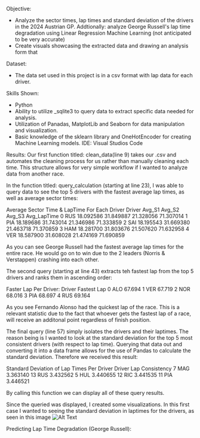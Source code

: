 Objective:
- Analyze the sector times, lap times and standard deviation of the drivers in the 2024 Austrian GP.
    Addtionally: analyze George Russell's lap time degradation using Linear Regression Machine Learning (not anticipated to be very accurate)
- Create visuals showcasing the extracted data and drawing an analysis form that

Dataset:
- The data set used in this project is in a csv format with lap data for each driver.

Skills Shown:
- Python
- Ability to utilize _sqlite3 to query data to extract specific data needed for analysis.
- Utilization of Panadas, MatplotLib and Seaborn for data manipulation and visualization.
- Basic knowledge of the sklearn library and OneHotEncoder for creating Machine Learning models.
 IDE: Visual Studios Code

Results:
Our first function titled: clean_data(line 9) takes our .csv and automates the cleaning process for us rather than manually cleaning each time. This structure allows for very simple workflow if I wanted to analyze data from another race.


In the function titled: query_calculation (starting at line 23), I was able to query data to see the top 5 drivers
with the fastest average lap times, as well as average sector times:

Average Sector Time & LapTime For Each Driver
  Driver     Avg_S1     Avg_S2     Avg_S3  Avg_LapTime
0    RUS  18.092586  31.849887  21.328056    71.307014
1    PIA  18.189686  31.743014  21.346986    71.333859
2    SAI  18.195543  31.669380  21.463718    71.370859
3    HAM  18.281700  31.803676  21.507620    71.632958
4    VER  18.587900  31.608028  21.474169    71.690859

As you can see George Russell had the fastest average lap times for the entire race. He would go on to win due to the 2 leaders (Norris & Verstappen) crashing into each other.

The second query (starting at line 43) extracts teh fastest lap from the top 5 drivers and ranks them in ascending order:

Faster Lap Per Driver:
  Driver  Fastest Lap
0    ALO       67.694
1    VER       67.719
2    NOR       68.016
3    PIA       68.697
4    RUS       69.164

As you see Fernando Alonso had the quickest lap of the race. This is a relevant statistic due to the fact that whoever gets the fastest lap of a race, will receive an additonal point regardless of finish position.


The final query (line 57) simply isolates the drivers and their laptimes. The reason being is I wanted to look at the standard deviation for the top 5 most consistent drivers (with respect to lap time). Querying that data out and converting it into a data frame allows for the use of Pandas to calculate the standard deviation. Therefore we received this result:

Standard Deviation of Lap Times Per Driver
   Driver  Lap Consistency
7     MAG         3.363140
13    RUS         3.432562
5     HUL         3.440655
12    RIC         3.441535
11    PIA         3.446521

By calling this function we can display all of these query results.

Since the queried was displayed, I created some visualizations. In this first case I wanted to seeing the standard deviation in laptimes for the drivers, as seen in this image ![Alt Text](/Users/gerryjr/Desktop/LapSTD.png)

Predicting Lap Time Degradation (George Russell):



